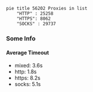 
```mermaid
pie title 56202 Proxies in list
    "HTTP" : 25258
    "HTTPS": 8062
    "SOCKS" : 29737
```

### Some Info
#### Average Timeout

- mixed: 3.6s
- http: 1.8s
- https: 8.2s
- socks: 5.1s